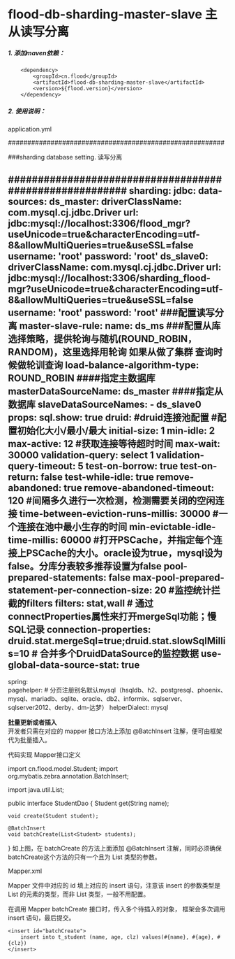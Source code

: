 # flood-db-sharding-master-slave 主从读写分离

##### 1. 添加maven依赖：
```
    <dependency>
    	<groupId>cn.flood</groupId>
    	<artifactId>flood-db-sharding-master-slave</artifactId>
    	<version>${flood.version}</version>
    </dependency>
```

##### 2. 使用说明：

application.yml
   
########################################################

###sharding database setting. 读写分离

########################################################
sharding:
  jdbc:
    data-sources:
      ds_master: 
        driverClassName: com.mysql.cj.jdbc.Driver
        url: jdbc:mysql://localhost:3306/flood_mgr?useUnicode=true&characterEncoding=utf-8&allowMultiQueries=true&useSSL=false
        username: 'root'
        password: 'root'
      ds_slave0: 
        driverClassName: com.mysql.cj.jdbc.Driver
        url: jdbc:mysql://localhost:3306/sharding_flood-mgr?useUnicode=true&characterEncoding=utf-8&allowMultiQueries=true&useSSL=false
        username: 'root'
        password: 'root'
    ###配置读写分离
    master-slave-rule:
      name: ds_ms
      ###配置从库选择策略，提供轮询与随机(ROUND_ROBIN，RANDOM)，这里选择用轮询 如果从做了集群 查询时候做轮训查询
      load-balance-algorithm-type: ROUND_ROBIN
      ####指定主数据库
      masterDataSourceName: ds_master
      ####指定从数据库
      slaveDataSourceNames: 
        - ds_slave0
    props:
      sql.show: true
    druid: #druid连接池配置
      #配置初始化大小/最小/最大
      initial-size: 1
      min-idle: 2
      max-active: 12
      #获取连接等待超时时间
      max-wait: 30000
      validation-query: select 1
      validation-query-timeout: 5
      test-on-borrow: true
      test-on-return: false
      test-while-idle: true
      remove-abandoned: true
      remove-abandoned-timeout: 120
      #间隔多久进行一次检测，检测需要关闭的空闲连接
      time-between-eviction-runs-millis: 30000
      #一个连接在池中最小生存的时间
      min-evictable-idle-time-millis: 60000
      #打开PSCache，并指定每个连接上PSCache的大小。oracle设为true，mysql设为false。分库分表较多推荐设置为false
      pool-prepared-statements: false
      max-pool-prepared-statement-per-connection-size: 20
      #监控统计拦截的filters
      filters: stat,wall
      # 通过connectProperties属性来打开mergeSql功能；慢SQL记录 
      connection-properties: druid.stat.mergeSql=true;druid.stat.slowSqlMillis=10
      # 合并多个DruidDataSource的监控数据
      use-global-data-source-stat: true
---
spring:      
  pagehelper:
    # 分页注册别名默认mysql（hsqldb、h2、postgresql、phoenix、mysql、mariadb、sqlite、oracle、db2、informix、sqlserver、sqlserver2012、derby、dm-达梦）
    helperDialect: mysql

**批量更新或者插入**      
开发者只需在对应的 mapper 接口方法上添加 @BatchInsert 注解，便可由框架代为批量插入。

代码实现
Mapper接口定义

import cn.flood.model.Student;
import org.mybatis.zebra.annotation.BatchInsert;

import java.util.List;

public interface StudentDao {
    Student get(String name);

    void create(Student student);

    @BatchInsert
    void batchCreate(List<Student> students);
}
如上图，在 batchCreate 的方法上面添加 @BatchInsert 注解，同时必须确保batchCreate这个方法的只有一个且为 List 类型的参数。

Mapper.xml

Mapper 文件中对应的 id 填上对应的 insert 语句，注意该 insert 的参数类型是 List 的元素的类型，而非 List 类型，一般不用配置。

在调用 Mapper batchCreate 接口时，传入多个待插入的对象， 框架会多次调用 insert 语句，最后提交。

<mapper namespace="cn.flood.dao.StudentDao">
    <resultMap type="cn.flood.model.Student" id="StudentMap">
        <result column="name" property="name"/>
        <result column="clz" property="clz"/>
        <result column="age" property="age"/>
    </resultMap>

    <insert id="batchCreate">
        insert into t_student (name, age, clz) values(#{name}, #{age}, #{clz})
    </insert>

</mapper>

  
  
